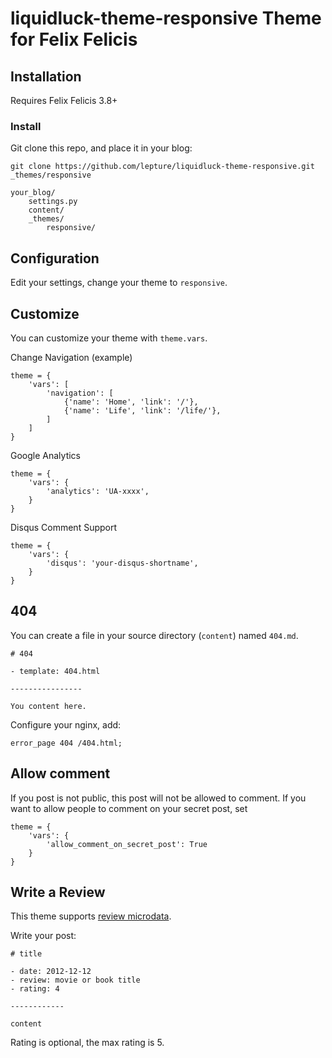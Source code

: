 # liquidluck-theme-responsive Theme for Felix Felicis

## Installation

Requires Felix Felicis 3.8+

### Install

Git clone this repo, and place it in your blog:

	git clone https://github.com/lepture/liquidluck-theme-responsive.git _themes/responsive

	your_blog/
    	settings.py
    	content/
    	_themes/
       		responsive/

## Configuration

Edit your settings, change your theme to ``responsive``.


## Customize

You can customize your theme with ``theme.vars``.

Change Navigation (example)

	theme = {
		'vars': [
			'navigation': [
				{'name': 'Home', 'link': '/'},
				{'name': 'Life', 'link': '/life/'},
			]
		]
	}

Google Analytics

	theme = {
		'vars': {
			'analytics': 'UA-xxxx',
		}
	}

Disqus Comment Support

	theme = {
		'vars': {
			'disqus': 'your-disqus-shortname',
		}
	}

## 404

You can create a file in your source directory (``content``) named ``404.md``.

	# 404
	
	- template: 404.html
	
	----------------

	You content here.

Configure your nginx, add:

	error_page 404 /404.html;


## Allow comment

If you post is not public, this post will not be allowed to comment.
If you want to allow people to comment on your secret post, set

	theme = {
		'vars': {
			'allow_comment_on_secret_post': True
		}
	}

## Write a Review

This theme supports [review microdata](http://support.google.com/webmasters/bin/answer.py?hl=en&answer=146645#Individual_reviews).

Write your post:

	# title
	
	- date: 2012-12-12
	- review: movie or book title
	- rating: 4
	
	------------

	content

Rating is optional, the max rating is 5.
